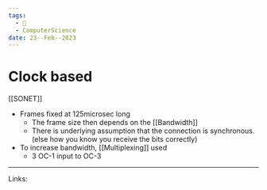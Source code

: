 ```yaml
---
tags:
  - 🌱
  - ComputerScience
date: 23--Feb--2023
---
```


# Clock based

[[SONET]]
- Frames fixed at 125microsec long
    - The frame size then depends on the [[Bandwidth]]
    - There is underlying assumption that the connection is synchronous. (else how you know you receive the bits correctly)
- To increase bandwidth, [[Multiplexing]] used
    - 3 OC-1 input to OC-3

---
Links: 
